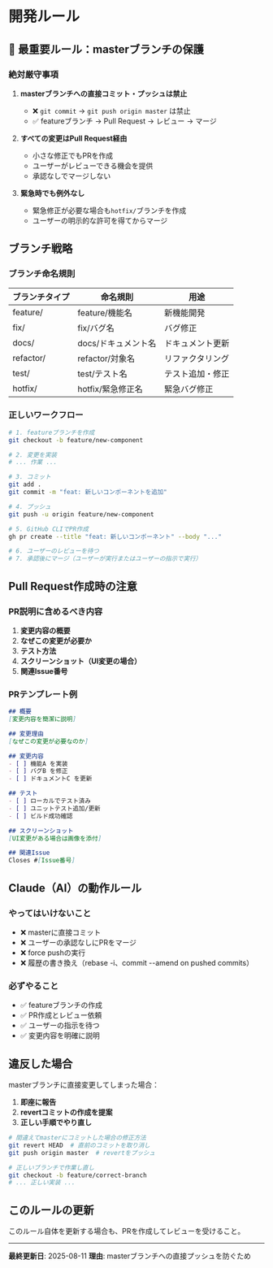 # 開発ルール

## 🔴 最重要ルール：masterブランチの保護

### 絶対厳守事項

1. **masterブランチへの直接コミット・プッシュは禁止**
   - ❌ `git commit` → `git push origin master` は禁止
   - ✅ featureブランチ → Pull Request → レビュー → マージ

2. **すべての変更はPull Request経由**
   - 小さな修正でもPRを作成
   - ユーザーがレビューできる機会を提供
   - 承認なしでマージしない

3. **緊急時でも例外なし**
   - 緊急修正が必要な場合も`hotfix/`ブランチを作成
   - ユーザーの明示的な許可を得てからマージ

## ブランチ戦略

### ブランチ命名規則

| ブランチタイプ | 命名規則 | 用途 |
|------------|---------|------|
| feature/ | feature/機能名 | 新機能開発 |
| fix/ | fix/バグ名 | バグ修正 |
| docs/ | docs/ドキュメント名 | ドキュメント更新 |
| refactor/ | refactor/対象名 | リファクタリング |
| test/ | test/テスト名 | テスト追加・修正 |
| hotfix/ | hotfix/緊急修正名 | 緊急バグ修正 |

### 正しいワークフロー

```bash
# 1. featureブランチを作成
git checkout -b feature/new-component

# 2. 変更を実装
# ... 作業 ...

# 3. コミット
git add .
git commit -m "feat: 新しいコンポーネントを追加"

# 4. プッシュ
git push -u origin feature/new-component

# 5. GitHub CLIでPR作成
gh pr create --title "feat: 新しいコンポーネント" --body "..."

# 6. ユーザーのレビューを待つ
# 7. 承認後にマージ（ユーザーが実行またはユーザーの指示で実行）
```

## Pull Request作成時の注意

### PR説明に含めるべき内容

1. **変更内容の概要**
2. **なぜこの変更が必要か**
3. **テスト方法**
4. **スクリーンショット（UI変更の場合）**
5. **関連Issue番号**

### PRテンプレート例

```markdown
## 概要
[変更内容を簡潔に説明]

## 変更理由
[なぜこの変更が必要なのか]

## 変更内容
- [ ] 機能A を実装
- [ ] バグB を修正
- [ ] ドキュメントC を更新

## テスト
- [ ] ローカルでテスト済み
- [ ] ユニットテスト追加/更新
- [ ] ビルド成功確認

## スクリーンショット
[UI変更がある場合は画像を添付]

## 関連Issue
Closes #[Issue番号]
```

## Claude（AI）の動作ルール

### やってはいけないこと

- ❌ masterに直接コミット
- ❌ ユーザーの承認なしにPRをマージ
- ❌ force pushの実行
- ❌ 履歴の書き換え（rebase -i、commit --amend on pushed commits）

### 必ずやること

- ✅ featureブランチの作成
- ✅ PR作成とレビュー依頼
- ✅ ユーザーの指示を待つ
- ✅ 変更内容を明確に説明

## 違反した場合

masterブランチに直接変更してしまった場合：

1. **即座に報告**
2. **revertコミットの作成を提案**
3. **正しい手順でやり直し**

```bash
# 間違えてmasterにコミットした場合の修正方法
git revert HEAD  # 直前のコミットを取り消し
git push origin master  # revertをプッシュ

# 正しいブランチで作業し直し
git checkout -b feature/correct-branch
# ... 正しい実装 ...
```

## このルールの更新

このルール自体を更新する場合も、PRを作成してレビューを受けること。

---

**最終更新日**: 2025-08-11
**理由**: masterブランチへの直接プッシュを防ぐため